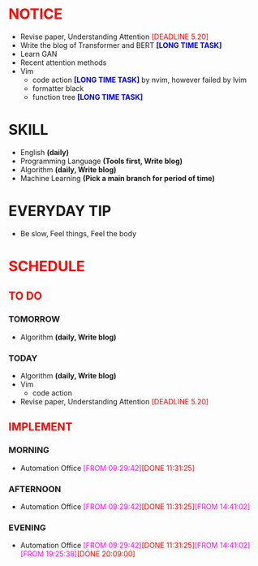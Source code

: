 # <font color=red>NOTICE</font>

- Revise paper, Understanding Attention <font color=red>[DEADLINE 5.20]</font>
- Write the blog of Transformer and BERT <font color=blue>**[LONG TIME
  TASK]**</font>
- Learn GAN
- Recent attention methods
- Vim
  - code action <font color=blue>**[LONG TIME TASK]**</font> by nvim, however
    failed by lvim
  - formatter black
  - function tree <font color=blue>**[LONG TIME TASK]**</font>

# SKILL

- English **(daily)**
- Programming Language **(Tools first, Write blog)**
- Algorithm **(daily, Write blog)**
- Machine Learning **(Pick a main branch for period of time)**

# EVERYDAY TIP

- Be slow, Feel things, Feel the body

# <font color=red>SCHEDULE</font>

## <font color=red>TO DO</font>

### TOMORROW

- Algorithm **(daily, Write blog)**

### TODAY

- Algorithm **(daily, Write blog)**
- Vim
  - code action
- Revise paper, Understanding Attention <font color=red>[DEADLINE 5.20]</font>

## <font color=red>IMPLEMENT</font>

### MORNING

- Automation Office <font color=magenta>[FROM
  09:29:42]</font><font color=red>[DONE 11:31:25]</font>

### AFTERNOON

- Automation Office <font color=magenta>[FROM
  09:29:42]</font><font color=red>[DONE
  11:31:25]</font><font color=magenta>[FROM 14:41:02]</font>

### EVENING

- Automation Office <font color=magenta>[FROM
  09:29:42]</font><font color=red>[DONE
  11:31:25]</font><font color=magenta>[FROM
  14:41:02]</font><font color=magenta>[FROM
  19:25:38]</font><font color=red>[DONE 20:09:00]</font>
